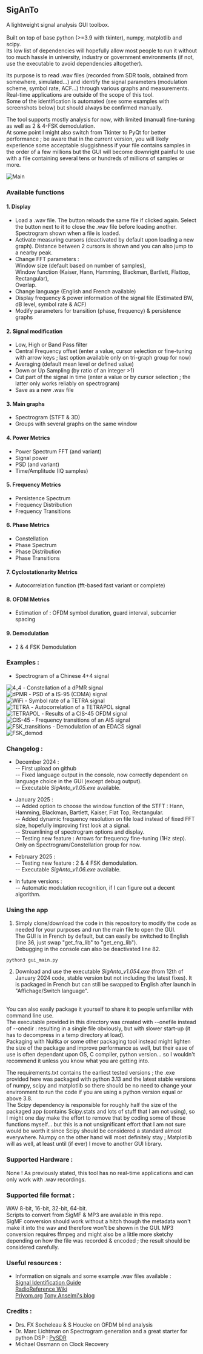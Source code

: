 ## SigAnTo

A lightweight signal analysis GUI toolbox.<br><br>
Built on top of base python (>=3.9 with tkinter), numpy, matplotlib and scipy.<br>
Its low list of dependencies will hopefully allow most people to run it without too much hassle in university, industry or government environments (if not, use the executable to avoid dependencies altogether).

Its purpose is to read .wav files (recorded from SDR tools, obtained from somewhere, simulated...) and identify the signal parameters (modulation scheme, symbol rate, ACF...) through various graphs and measurements.
Real-time applications are outside of the scope of this tool.<br>
Some of the identification is automated (see some examples with screenshots below) but should always be confirmed manually.<br>

The tool supports mostly analysis for now, with limited (manual) fine-tuning as well as 2 & 4-FSK demodulation.<br>
At some point I might also switch from Tkinter to PyQt for better performance ; be aware that in the current version, you will likely experience some acceptable sluggishness if your file contains samples in the order of a few millions but the GUI will become downright painful to use with a file containing several tens or hundreds of millions of samples or more.<br>

<img src="https://github.com/Ukratic/Siganto/blob/main/images/pic_1.png" alt="Main"/><br>

### Available functions <br>
#### 1. Display
- Load a .wav file. The button reloads the same file if clicked again. Select the button next to it to close the .wav file before loading another.<br>
Spectrogram shown when a file is loaded.
- Activate measuring cursors (deactivated by default upon loading a new graph). Distance between 2 cursors is shown and you can also jump to a nearby peak.
- Change FFT parameters :<br>
Window size (default based on number of samples), <br>
Window function (Kaiser, Hann, Hamming, Blackman, Bartlett, Flattop, Rectangular), <br>
Overlap.
- Change language (English and French available)
- Display frequency & power information of the signal file (Estimated BW, dB level, symbol rate & ACF)
- Modify parameters for transition (phase, frequency) & persistence graphs
#### 2. Signal modification
- Low, High or Band Pass filter
- Central Frequency offset (enter a value, cursor selection or fine-tuning with arrow keys ; last option available only on tri-graph group for now)
- Averaging (default mean level or defined value)
- Down or Up Sampling (by ratio of an integer >1)
- Cut part of the signal in time (enter a value or by cursor selection ; the latter only works reliably on spectrogram)
- Save as a new .wav file
#### 3. Main graphs
- Spectrogram (STFT & 3D)
- Groups with several graphs on the same window
#### 4. Power Metrics
- Power Spectrum FFT (and variant)
- Signal power
- PSD (and variant)
- Time/Amplitude (IQ samples)
#### 5. Frequency Metrics
- Persistence Spectrum
- Frequency Distribution
- Frequency Transitions
#### 6. Phase Metrics
- Constellation
- Phase Spectrum
- Phase Distribution
- Phase Transitions
#### 7. Cyclostationarity Metrics
- Autocorrelation function (fft-based fast variant or complete)
#### 8. OFDM Metrics
- Estimation of : OFDM symbol duration, guard interval, subcarrier spacing
#### 9. Demodulation
- 2 & 4 FSK Demodulation

### Examples :
- Spectrogram of a Chinese 4+4 signal <br>
<img src="https://github.com/Ukratic/Siganto/blob/main/images/pic_2.png" alt="4_4"/>
- Constellation of a dPMR signal <br>
<img src="https://github.com/Ukratic/Siganto/blob/main/images/pic_3.png" alt="dPMR"/>
- PSD of a IS-95 (CDMA) signal <br>
<img src="https://github.com/Ukratic/Siganto/blob/main/images/pic_4.png" alt="WiFi"/>
- Symbol rate of a TETRA signal <br>
<img src="https://github.com/Ukratic/Siganto/blob/main/images/pic_5.png" alt="TETRA"/>
- Autocorrelation of a TETRAPOL signal <br>
<img src="https://github.com/Ukratic/Siganto/blob/main/images/pic_6.png" alt="TETRAPOL"/>
- Results of a CIS-45 OFDM signal <br>
<img src="https://github.com/Ukratic/Siganto/blob/main/images/pic_7.png" alt="CIS-45"/>
- Frequency transitions of an AIS signal <br>
<img src="https://github.com/Ukratic/Siganto/blob/main/images/pic_8.png" alt="FSK_transitions"/>
- Demodulation of an EDACS signal <br>
<img src="https://github.com/Ukratic/Siganto/blob/main/images/pic_9.png" alt="FSK_demod"/>

### Changelog :
- December 2024 : <br>
-- First upload on github<br>
-- Fixed language output in the console, now correctly dependent on language choice in the GUI (except debug output).<br>
-- Executable *SigAnto_v1.05.exe* available.

- January 2025 : <br>
-- Added option to choose the window function of the STFT : Hann, Hamming, Blackman, Bartlett, Kaiser, Flat Top, Rectangular.<br>
-- Added dynamic frequency resolution on file load instead of fixed FFT size, hopefully improving first look at a signal.<br>
-- Streamlining of spectrogram options and display.<br>
-- Testing new feature : Arrows for frequency fine-tuning (1Hz step). Only on Spectrogram/Constellation group for now.<br> 

- February 2025 : <br>
-- Testing new feature : 2 & 4 FSK demodulation.<br>
-- Executable *SigAnto_v1.06.exe* available.

- In future versions : <br>
-- Automatic modulation recognition, if I can figure out a decent algorithm.


### Using the app
1. Simply clone/download the code in this repository to modify the code as needed for your purposes and run the main file to open the GUI.<br>
The GUI is in French by default, but can easily be switched to English (line 36, just swap "get_fra_lib" to "get_eng_lib").<br>
Debugging in the console can also be deactivated line 82.
```
python3 gui_main.py
```

2. Download and use the executable *SigAnto_v1.054.exe* (from 12th of January 2024 code, stable version but not including the latest fixes).
It is packaged in French but can still be swapped to English after launch in "Affichage/Switch language".
<br>
You can also easily package it yourself to share it to people unfamiliar with command line use.<br>
The executable provided in this directory was created with --onefile instead of --onedir : resulting in a single file obviously, but with slower start-up (it has to decompress in a temp directory at load).<br>
Packaging with Nuitka or some other packaging tool instead might lighten the size of the package and improve performance as well, but their ease of use is often dependant upon OS, C compiler, python version... so I wouldn't recommend it unless you know what you are getting into.<br>

The requirements.txt contains the earliest tested versions ; the .exe provided here was packaged with python 3.13 and the latest stable versions of numpy, scipy and matplotlib so there should be no need to change your environment to run the code if you are using a python version equal or above 3.8.<br>
The Scipy dependency is responsible for roughly half the size of the packaged app (contains Scipy.stats and lots of stuff that I am not using), so I might one day make the effort to remove that by coding some of those functions myself... but this is a not unsignificant effort that I am not sure would be worth it since Scipy should be considered a standard almost everywhere. Numpy on the other hand will most definitely stay ; Matplotlib will as well, at least until (if ever) I move to another GUI library.

### Supported Hardware :
None ! As previously stated, this tool has no real-time applications and can only work with .wav recordings.

### Supported file format :
WAV 8-bit, 16-bit, 32-bit, 64-bit.<br>
Scripts to convert from SigMF & MP3 are available in this repo.<br>
SigMF conversion should work without a hitch though the metadata won't make it into the wav and therefore won't be shown in the GUI. 
MP3 conversion requires ffmpeg and might also be a little more sketchy depending on how the file was recorded & encoded ; the result should be considered carefully.

### Useful resources :
- Information on signals and some example .wav files available : <br>
[Signal Identification Guide](https://www.sigidwiki.com/)<br>
[RadioReference Wiki](https://wiki.radioreference.com/index.php/)<br>
[Priyom.org](https://priyom.org/)
[Tony Anselmi's blog](https://i56578-swl.blogspot.com/)

### Credits :
- Drs. FX Socheleau & S Houcke on OFDM blind analysis
- Dr. Marc Lichtman on Spectrogram generation and a great starter for python DSP : [PySDR](https://pysdr.org/index.html)
- Michael Ossmann on Clock Recovery